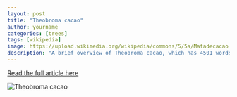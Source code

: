 ```yaml
---
layout: post
title: "Theobroma cacao"
author: yourname
categories: [trees]
tags: [wikipedia]
image: https://upload.wikimedia.org/wikipedia/commons/5/5a/Matadecacao.jpg
description: "A brief overview of Theobroma cacao, which has 4501 words."
---
```


[Read the full article here](https://en.wikipedia.org/wiki/Theobroma_cacao)

![Theobroma cacao](https://upload.wikimedia.org/wikipedia/commons/5/5a/Matadecacao.jpg)
